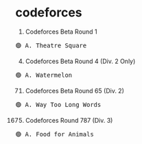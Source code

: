 # codeforces

1. Codeforces Beta Round 1
<pre>
🟢 A. Theatre Square
</pre>

4. Codeforces Beta Round 4 (Div. 2 Only)
<pre>
🟢 A. Watermelon
</pre>

71. Codeforces Beta Round 65 (Div. 2)
<pre>
🟢 A. Way Too Long Words
</pre>

1675. Codeforces Round 787 (Div. 3)
<pre>
🟢 A. Food for Animals
</pre>
